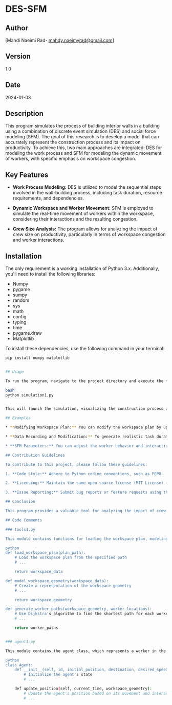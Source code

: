 # DES-SFM
## Author
[Mahdi Naeimi Rad- mahdy.naeimyrad@gmail.com]

## Version
1.0

## Date
2024-01-03

## Description
This program simulates the process of building interior walls in a building using a combination of discrete event simulation (DES) and social force modeling (SFM). The goal of this research is to develop a model that can accurately represent the construction process and its impact on productivity. To achieve this, two main approaches are integrated: DES for modeling the work process and SFM for modeling the dynamic movement of workers, with specific emphasis on workspace congestion.

## Key Features

* **Work Process Modeling:** DES is utilized to model the sequential steps involved in the wall-building process, including task duration, resource requirements, and dependencies.

* **Dynamic Workspace and Worker Movement:** SFM is employed to simulate the real-time movement of workers within the workspace, considering their interactions and the resulting congestion.

* **Crew Size Analysis:** The program allows for analyzing the impact of crew size on productivity, particularly in terms of workspace congestion and worker interactions.

## Installation

The only requirement is a working installation of Python 3.x. Additionally, you'll need to install the following libraries:

* Numpy
* pygame
* sumpy
* random
* sys
* math
* config
* typing
* time
* pygame.draw
* Matplotlib

To install these dependencies, use the following command in your terminal:

```bash
pip install numpy matplotlib


## Usage

To run the program, navigate to the project directory and execute the following command in your terminal:

bash
python simulation1.py


This will launch the simulation, visualizing the construction process and worker movements. The simulation will run for a specified number of iterations.

## Examples

* **Modifying Workspace Plan:** You can modify the workspace plan by uploading your own jpeg file and defining the location of the walls. The walls can be defined by specifying the start and end points of each wall as lists of coordinates.

* **Data Recording and Modification:** To generate realistic task durations, you'll need to record data from real-world work execution. This data can then be incorporated into the simulation by modifying the probability density functions used in the Random library functions.

* **SFM Parameters:** You can adjust the worker behavior and interactions by modifying the parameters in the SFM module, such as desired speed, mass of the worker, slide friction factor, interaction range, privacy radius, worker current location, and destination.

## Contribution Guidelines

To contribute to this project, please follow these guidelines:

1. **Code Style:** Adhere to Python coding conventions, such as PEP8.

2. **Licensing:** Maintain the same open-source license (MIT License) for your contributions.

3. **Issue Reporting:** Submit bug reports or feature requests using the issue tracker on GitHub.

## Conclusion

This program provides a valuable tool for analyzing the impact of crew size and workspace congestion on construction activity productivity. The integration of DES and SFM enables a more realistic representation of the construction process, aiding project managers in making informed decisions.

## Code Comments

### tools1.py

This module contains functions for loading the workspace plan, modeling the workspace geometry, and generating worker paths using the Dijkstra algorithm.

python
def load_workspace_plan(plan_path):
    # Load the workspace plan from the specified path
    # ...

    return workspace_data

def model_workspace_geometry(workspace_data):
    # Create a representation of the workspace geometry
    # ...

    return workspace_geometry

def generate_worker_paths(workspace_geometry, worker_locations):
    # Use Dijkstra's algorithm to find the shortest path for each worker from their current location to their destination
    # ...

    return worker_paths


### agent1.py

This module contains the agent class, which represents a worker in the simulation. The agent class manages the worker's movement, interactions with other workers, and task execution.

python
class Agent:
    def __init__(self, id, initial_position, destination, desired_speed, mass, slide_friction_factor, interaction_range, privacy_radius):
        # Initialize the agent's state
        # ...

    def update_position(self, current_time, workspace_geometry):
        # Update the agent's position based on its movement and interactions with other workers
        # ...
